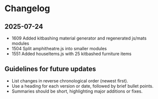 # Changelog

## 2025-07-24
- 1609 Added kitbashing material generator and regenerated js/mats modules
- 1504 Split amphitheatre.js into smaller modules
- 1551 Added houseItems.js with 25 kitbashed furniture items


## Guidelines for future updates
- List changes in reverse chronological order (newest first).
- Use a heading for each version or date, followed by brief bullet points.
- Summaries should be short, highlighting major additions or fixes.
